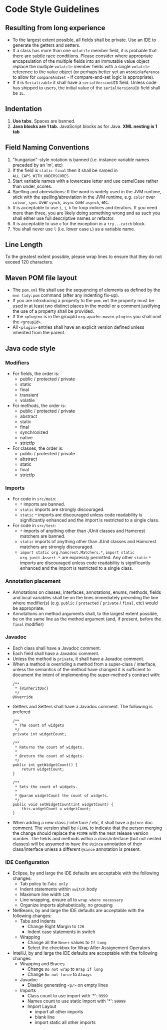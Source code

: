 # Code Style Guidelines

## Resulting from long experience

* To the largest extent possible, all fields shall be private. Use an IDE to generate the getters and setters.
* If a class has more than one `volatile` member field, it is probable that there are subtle race conditions. Please consider where appropriate encapsulation of the multiple fields into an immutable value object replace the multiple `volatile` member fields with a single `volatile` reference to the value object (or perhaps better yet an `AtomicReference` to allow for `compareAndSet` - if compare-and-set logic is appropriate).
* If it is `Serializable` it shall have a `serialVersionUID` field. Unless code has shipped to users, the initial value of the `serialVersionUID` field shall be `1L`.

## Indentation

1. **Use tabs.** Spaces are banned.
2. **Java blocks are 1 tab.** JavaScript blocks as for Java. **XML nesting is 1 tab**

## Field Naming Conventions

1. "hungarian"-style notation is banned (i.e. instance variable names preceded by an 'm', etc)
2. If the field is `static final` then it shall be named in `ALL_CAPS_WITH_UNDERSCORES`.
3. Start variable names with a lowercase letter and use camelCase rather than under_scores.
4. Spelling and abreviations: If the word is widely used in the JVM runtime, stick with the spelling/abreviation in the JVM runtime, e.g. `color` over `colour`, `sync` over `synch`, `async` over `asynch`, etc.
5. It is acceptable to use `i`, `j`, `k` for loop indices and iterators. If you need more than three, you are likely doing something wrong and as such you shall either use full descriptive names or refactor.
6. It is acceptable to use `e` for the exception in a `try...catch` block.
7. You shall never use `l` (i.e. lower case `L`) as a variable name.

## Line Length

To the greatest extent possible, please wrap lines to ensure that they do not exceed 120 characters.

## Maven POM file layout

* The `pom.xml` file shall use the sequencing of elements as defined by the `mvn tidy:pom` command (after any indenting fix-up).
* If you are introducing a property to the `pom.xml` the property must be used in at least two distinct places in the model or a comment justifying the use of a property shall be provided.
* If the `<plugin>` is in the groupId `org.apache.maven.plugins` you shall omit the `<groupId>`.
* All `<plugin>` entries shall have an explicit version defined unless inherited from the parent.

## Java code style

### Modifiers

* For fields, the order is:
    - public / protected / private
    - static
    - final
    - transient
    - volatile
* For methods, the order is:
    - public / protected / private
    - abstract
    - static
    - final
    - synchronized
    - native
    - strictfp
*  For classes, the order is:
    -  public / protected / private
    -  abstract
    -  static
    -  final
    -  strictfp

### Imports

* For code in `src/main`:
    - `*` imports are banned.
    - `static` imports are strongly discouraged.
    - `static` `*` imports are discouraged unless code readability is significantly enhanced and the import is restricted to a single class.
* For code in `src/test`:
    - `*` imports of anything other than JUnit classes and Hamcrest matchers are banned.
    - `static` imports of anything other than JUnit classes and Hamcrest matchers are strongly discouraged.
    - `import static org.hamcrest.Matchers.*`, `import static org.junit.Assert.*` are expressly permitted. Any other `static` `*` imports are discouraged unless code readability is significantly enhanced and the import is restricted to a single class.

### Annotation placement

* Annotations on classes, interfaces, annotations, enums, methods, fields and local variables shall be on the lines immediately preceding the line where modifier(s) (e.g. `public` / `protected` / `private` / `final`, etc) would be appropriate.
* Annotations on method arguments shall, to the largest extent possible, be on the same line as the method argument (and, if present, before the `final` modifier)

### Javadoc

* Each class shall have a Javadoc comment.
* Each field shall have a Javadoc comment.
* Unless the method is `private`, it shall have a Javadoc comment.
* When a method is overriding a method from a super-class / interface, unless the semantics of the method have changed it is sufficient to document the intent of implementing the super-method's contract with:
    ```
    /**
     * {@inheritDoc}
     */
    @Override
    ```
* Getters and Setters shall have a Javadoc comment. The following is prefered
    ```
    /**
     * The count of widgets
     */
    private int widgetCount;

    /**
     * Returns the count of widgets.
     *
     * @return the count of widgets.
     */
    public int getWidgetCount() {
        return widgetCount;
    }

    /**
     * Sets the count of widgets.
     *
     * @param widgetCount the count of widgets.
     */
    public void setWidgetCount(int widgetCount) {
        this.widgetCount = widgetCount;
    }
    ```
* When adding a new class / interface / etc, it shall have a `@since` doc comment. The version shall be `FIXME` to indicate that the person merging the change should replace the `FIXME` with the next release version number. The fields and methods within a class/interface (but not nested classes) will be assumed to have the `@since` annotation of their class/interface unless a different `@since` annotation is present.

### IDE Configuration

* Eclipse, by and large the IDE defaults are acceptable with the following changes:
    - Tab policy to `Tabs only`
    - Indent statements within `switch` body
    - Maximum line width `120`
    - Line wrapping, ensure all to `wrap where necessary`
    - Organize imports alphabetically, no grouping
* NetBeans, by and large the IDE defaults are acceptable with the following changes:
    - Tabs and Indents
        + Change Right Margin to `120`
        + Indent case statements in switch
    - Wrapping
        + Change all the `Never` values to `If Long`
        + Select the checkbox for Wrap After Assignement Operators
* IntelliJ, by and large the IDE defaults are acceptable with the following changes:
    - Wrapping and Braces
        + Change `Do not wrap` to `Wrap if long`
        + Change `Do not force` to `Always`
    - Javadoc
        + Disable generating `<p/>` on empty lines
    - Imports
        + Class count to use import with '*': `9999`
        + Names count to use static import with '*': `99999`
        + Import Layout
            * import all other imports
            * blank line
            * import static all other imports

